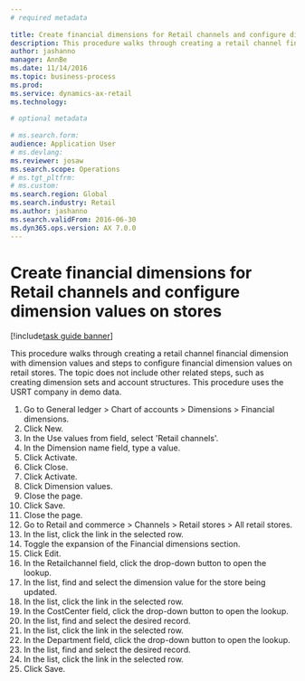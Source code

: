 ```yaml
--- 
# required metadata 
 
title: Create financial dimensions for Retail channels and configure dimension values on stores
description: This procedure walks through creating a retail channel financial dimension with dimension values and steps to configure financial dimension values on retail stores. 
author: jashanno
manager: AnnBe 
ms.date: 11/14/2016
ms.topic: business-process 
ms.prod:  
ms.service: dynamics-ax-retail 
ms.technology:  
 
# optional metadata 
 
# ms.search.form:   
audience: Application User 
# ms.devlang:  
ms.reviewer: josaw
ms.search.scope: Operations 
# ms.tgt_pltfrm:  
# ms.custom:  
ms.search.region: Global
ms.search.industry: Retail
ms.author: jashanno
ms.search.validFrom: 2016-06-30 
ms.dyn365.ops.version: AX 7.0.0 
---
```

# Create financial dimensions for Retail channels and configure dimension values on stores

[!include[task guide banner](../includes/task-guide-banner.md)]

This procedure walks through creating a retail channel financial dimension with dimension values and steps to configure financial dimension values on retail stores. The topic does not include other related steps, such as creating dimension sets and account structures. This procedure uses the USRT company in demo data.

1. Go to General ledger > Chart of accounts > Dimensions > Financial dimensions.
2. Click New.
3. In the Use values from field, select 'Retail channels'.
4. In the Dimension name field, type a value.
5. Click Activate.
6. Click Close.
7. Click Activate.
8. Click Dimension values.
9. Close the page.
10. Click Save.
11. Close the page.
12. Go to Retail and commerce > Channels > Retail stores > All retail stores.
13. In the list, click the link in the selected row.
14. Toggle the expansion of the Financial dimensions section.
15. Click Edit.
16. In the Retailchannel field, click the drop-down button to open the lookup.
17. In the list, find and select the dimension value for the store being updated.
18. In the list, click the link in the selected row.
19. In the CostCenter field, click the drop-down button to open the lookup.
20. In the list, find and select the desired record.
21. In the list, click the link in the selected row.
22. In the Department field, click the drop-down button to open the lookup.
23. In the list, find and select the desired record.
24. In the list, click the link in the selected row.
25. Click Save.

